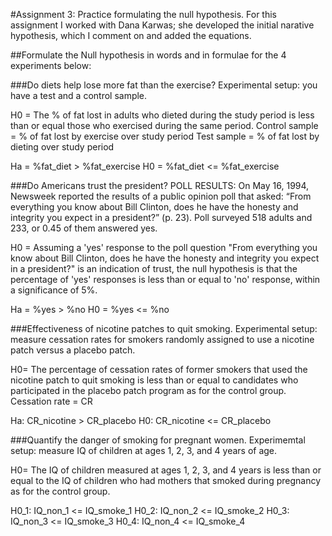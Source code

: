 #Assignment 3: 
Practice formulating the null hypothesis. For this assignment I worked with Dana Karwas; she developed the initial narative hypothesis, which I comment on and added the equations.

##Formulate the Null hypothesis in words and in formulae for the 4 experiments below:

###Do diets help lose more fat than the exercise? Experimental setup: you have a test and a control sample.

H0 = The % of fat lost in adults who dieted during the study period is less than or equal those who exercised during the same period.
Control sample = % of fat lost by exercise over study period
Test sample = % of fat lost by dieting over study period

Ha = %fat_diet > %fat_exercise
H0 = %fat_diet <= %fat_exercise
 

###Do Americans trust the president? POLL RESULTS: On May 16, 1994, Newsweek reported the results of a public opinion poll that asked: “From everything you know about Bill Clinton, does he have the honesty and integrity you expect in a president?” (p. 23). Poll surveyed 518 adults and 233, or 0.45 of them answered yes.

H0 = Assuming a 'yes' response to the poll question "From everything you know about Bill Clinton, does he have the honesty and integrity you expect in a president?" is an indication of trust, the null hypothesis is that the percentage of 'yes' responses is less than or equal to 'no' response, within a significance of 5%.

Ha = %yes > %no
H0 = %yes <= %no
 
 
###Effectiveness of nicotine patches to quit smoking. Experimental setup: measure cessation rates for smokers randomly assigned to use a nicotine patch versus a placebo patch.

H0= The percentage of cessation rates of former smokers that used the nicotine patch to quit smoking is less than or equal to candidates who participated in the placebo patch program as for the control group.
Cessation rate = CR

Ha: CR_nicotine > CR_placebo
H0: CR_nicotine <= CR_placebo
 
 
###Quantify the danger of smoking for pregnant women. Experimemtal setup: measure IQ of children at ages 1, 2, 3, and 4 years of age.

H0= The IQ of children measured at ages 1, 2, 3, and 4 years is less than or equal to the IQ of children who had mothers that smoked during pregnancy as for the control group.

H0_1: IQ_non_1 <= IQ_smoke_1 
H0_2: IQ_non_2 <= IQ_smoke_2
H0_3: IQ_non_3 <= IQ_smoke_3
H0_4: IQ_non_4 <= IQ_smoke_4 
